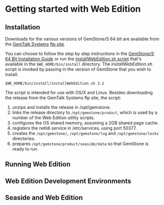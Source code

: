 # Getting started with Web Edition

## Installation
Downloads for the various versions of GemStone/S 64 bit are available from
the [GemTalk Systems][2] 
[ftp site](ftp://ftp.gemtalksystems.com/pub/GemStone64/).

You can choose to follow the step by step instructions in the [GemStone/S 64 
Bit Installation Guide][3] or run the
[installWebEdition.sh script](../../bin/install/installWebEditions.sh) that's 
available in the `$WE_HOME/bin/install` directory. The *installWebEdition.sh* script is 
invoked by passing in the version of GemStone that you wish to install:

```Shell
$WE_HOME/bin/install/installWebEdition.sh 3.2
```

The script is intended for use with OS/X and Linux. Besides downloading the
release from the GemTalk Systems ftp site, the script:

1. unzips and installs the release in /opt/gemstone.
1. links the release directory to `/opt/gemstone/product`, which is used
   by a number of the Web Edition utility scripts.
2. configures the OS shared memory, assuming a 2GB shared page cache.
3. registers the netldi service in /etc/services, using port 50377.
4. creates the `/opt/gemstone/`, `/opt/gemstone/log` and `/opt/gemstone/locks` 
   directories.
5. prepares `/opt/gemstone/product/seaside/data` so that GemStone is ready to 
   run.

## Running Web Edition 
## Web Edition Development Environments
## Seaside and Web Edition

[1]: http://gemtalksystems.com/index.php/community/gss-support/documentation/gs64/
[2]: http://gemtalksystems.com
[3]: http://gemtalksystems.com/index.php/community/gss-support/documentation/gs64/
